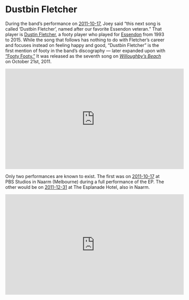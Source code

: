 # Dustbin Fletcher

During the band’s performance on [2011-10-17](https://kglw.net/setlists/king-gizzard-the-lizard-wizard-october-17-2011-pbs-studios-naarm-melbourne-vic-australia.html"), Joey said “this next song is called ‘Dustbin Fletcher’, named after our favorite Essendon veteran.” That player is [Dustin Fletcher](https://en.wikipedia.org/wiki/Dustin_Fletcher), a footy player who played for [Essendon](https://en.wikipedia.org/wiki/Essendon_Football_Club) from 1993 to 2015. While the song that follows has nothing to do with Fletcher’s career and focuses instead on feeling happy and good, “Dustbin Fletcher” is the first mention of footy in the band’s discography — later expanded upon with [“Footy Footy.”](https://kglw.net/song/footy-footy) It was released as the seventh song on *[Willoughby’s Beach](https://kglw.net/discography/willoughbys-beach")* on October 21st, 2011.

<div style="text-align: center;"><iframe width="560" height="315" src="https://www.youtube.com/embed/sTasc7FF1RQ?si=W_CnF3JgOZ7Wofso&amp;start=840" title="YouTube video player" frameborder="0" allow="accelerometer; autoplay; clipboard-write; encrypted-media; gyroscope; picture-in-picture; web-share" referrerpolicy="strict-origin-when-cross-origin" allowfullscreen></iframe><div style="text-align: left;">

Only two performances are known to exist. The first was on [2011-10-17](https://kglw.net/setlists/king-gizzard-the-lizard-wizard-october-17-2011-pbs-studios-naarm-melbourne-vic-australia.html) at PBS Studios in Naarm (Melbourne) during a full performance of the EP. The other would be on [2011-12-31](https://kglw.net/setlists/king-gizzard-the-lizard-wizard-december-31-2011-the-esplanade-hotel-naarm-melbourne-vic-australia.html) at The Esplanade Hotel, also in Naarm.

<div style="text-align: center;"> <iframe width="560" height="315" src="https://www.youtube.com/embed/HEDe26z2_iU?si=IxOZG_kYm2dNNWWT" title="YouTube video player" frameborder="0" allow="accelerometer; autoplay; clipboard-write; encrypted-media; gyroscope; picture-in-picture; web-share" referrerpolicy="strict-origin-when-cross-origin" allowfullscreen></iframe> <div style="text-align: left;">

